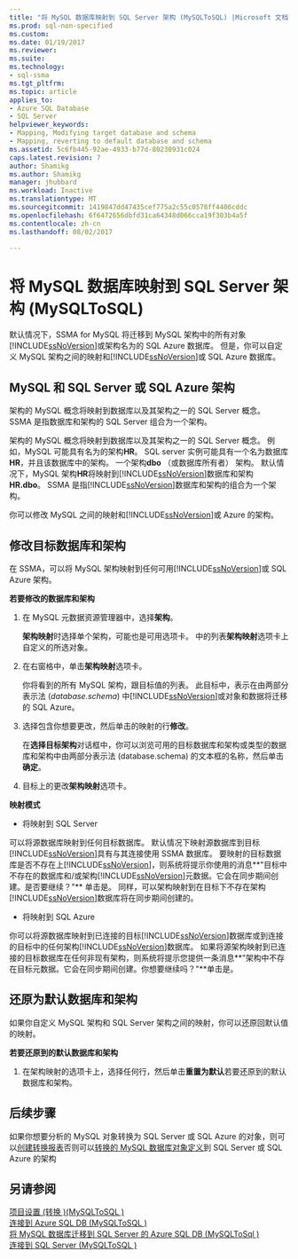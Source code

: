```yaml
---
title: "将 MySQL 数据库映射到 SQL Server 架构 (MySQLToSQL) |Microsoft 文档"
ms.prod: sql-non-specified
ms.custom: 
ms.date: 01/19/2017
ms.reviewer: 
ms.suite: 
ms.technology:
- sql-ssma
ms.tgt_pltfrm: 
ms.topic: article
applies_to:
- Azure SQL Database
- SQL Server
helpviewer_keywords:
- Mapping, Modifying target database and schema
- Mapping, reverting to default database and schema
ms.assetid: 5c6fb445-92ae-4933-b77d-80230931c024
caps.latest.revision: 7
author: Shamikg
ms.author: Shamikg
manager: jhubbard
ms.workload: Inactive
ms.translationtype: MT
ms.sourcegitcommit: 1419847dd47435cef775a2c55c0578ff4406cddc
ms.openlocfilehash: 6f6472656dbfd31ca64348d066cca19f303b4a5f
ms.contentlocale: zh-cn
ms.lasthandoff: 08/02/2017

---
```

# <a name="mapping-mysql-databases-to-sql-server-schemas-mysqltosql"></a>将 MySQL 数据库映射到 SQL Server 架构 (MySQLToSQL)
默认情况下，SSMA for MySQL 将迁移到 MySQL 架构中的所有对象[!INCLUDE[ssNoVersion](../../includes/ssnoversion_md.md)]或架构名为的 SQL Azure 数据库。 但是，你可以自定义 MySQL 架构之间的映射和[!INCLUDE[ssNoVersion](../../includes/ssnoversion_md.md)]或 SQL Azure 数据库。  
  
## <a name="mysql-and-sql-server-or-sql-azure-schemas"></a>MySQL 和 SQL Server 或 SQL Azure 架构  
架构的 MySQL 概念将映射到数据库以及其架构之一的 SQL Server 概念。 SSMA 是指数据库和架构的 SQL Server 组合为一个架构。  
  
架构的 MySQL 概念将映射到数据库以及其架构之一的 SQL Server 概念。 例如，MySQL 可能具有名为的架构**HR**。 SQL server 实例可能具有一个名为数据库**HR**，并且该数据库中的架构。 一个架构**dbo** （或数据库所有者） 架构。 默认情况下，MySQL 架构**HR**将映射到[!INCLUDE[ssNoVersion](../../includes/ssnoversion_md.md)]数据库和架构**HR.dbo**。 SSMA 是指[!INCLUDE[ssNoVersion](../../includes/ssnoversion_md.md)]数据库和架构的组合为一个架构。  
  
你可以修改 MySQL 之间的映射和[!INCLUDE[ssNoVersion](../../includes/ssnoversion_md.md)]或 Azure 的架构。  
  
## <a name="modifying-the-target-database-and-schema"></a>修改目标数据库和架构  
在 SSMA，可以将 MySQL 架构映射到任何可用[!INCLUDE[ssNoVersion](../../includes/ssnoversion_md.md)]或 SQL Azure 架构。  
  
**若要修改的数据库和架构**  
  
1.  在 MySQL 元数据资源管理器中，选择**架构**。  
  
    **架构映射**时选择单个架构，可能也是可用选项卡。 中的列表**架构映射**选项卡上自定义的所选对象。  
  
2.  在右窗格中，单击**架构映射**选项卡。  
  
    你将看到的所有 MySQL 架构，跟目标值的列表。 此目标中，表示在由两部分表示法 (*database.schema*) 中[!INCLUDE[ssNoVersion](../../includes/ssnoversion_md.md)]或对象和数据将迁移的 SQL Azure。  
  
3.  选择包含你想要更改，然后单击的映射的行**修改**。  
  
    在**选择目标架构**对话框中，你可以浏览可用的目标数据库和架构或类型的数据库和架构中由两部分表示法 (database.schema) 的文本框的名称，然后单击**确定**。  
  
4.  目标上的更改**架构映射**选项卡。  
  
**映射模式**  
  
-   将映射到 SQL Server  
  
可以将源数据库映射到任何目标数据库。 默认情况下映射源数据库到目标[!INCLUDE[ssNoVersion](../../includes/ssnoversion_md.md)]具有与其连接使用 SSMA 数据库。 要映射的目标数据库是否不存在上[!INCLUDE[ssNoVersion](../../includes/ssnoversion_md.md)]，则系统将提示你使用的消息**"目标中不存在的数据库和/或架构[!INCLUDE[ssNoVersion](../../includes/ssnoversion_md.md)]元数据。它会在同步期间创建。是否要继续？"** 单击是。 同样，可以架构映射到在目标下不存在架构[!INCLUDE[ssNoVersion](../../includes/ssnoversion_md.md)]数据库将在同步期间创建的。  
  
-   将映射到 SQL Azure  
  
你可以将源数据库映射到已连接的目标[!INCLUDE[ssNoVersion](../../includes/ssnoversion_md.md)]数据库或到连接的目标中的任何架构[!INCLUDE[ssNoVersion](../../includes/ssnoversion_md.md)]数据库。 如果将源架构映射到已连接的目标数据库在任何非现有架构，则系统将提示您提供一条消息**"架构中不存在目标元数据。它会在同步期间创建。你想要继续吗？"**单击是。  
  
## <a name="reverting-to-the-default-database-and-schema"></a>还原为默认数据库和架构  
如果你自定义 MySQL 架构和 SQL Server 架构之间的映射，你可以还原回默认值的映射。  
  
**若要还原到的默认数据库和架构**  
  
1.  在架构映射的选项卡上，选择任何行，然后单击**重置为默认**若要还原到的默认数据库和架构。  
  
## <a name="next-steps"></a>后续步骤  
如果你想要分析的 MySQL 对象转换为 SQL Server 或 SQL Azure 的对象，则可以[创建转换报表](http://msdn.microsoft.com/en-us/2a56a003-3b0f-453a-963c-00c9e40933ec)否则可以[转换的 MySQL 数据库对象定义](http://msdn.microsoft.com/en-us/ac21850b-fb32-4704-9985-5759b7c688c7)到 SQL Server 或 SQL Azure 的架构  
  
## <a name="see-also"></a>另请参阅  
[项目设置 &#40;转换 &#41;&#40;MySQLToSQL &#41;](../../ssma/mysql/project-settings-conversion-mysqltosql.md)  
[连接到 Azure SQL DB &#40;MySQLToSQL &#41;](../../ssma/mysql/connecting-to-azure-sql-db-mysqltosql.md)  
[将 MySQL 数据库迁移到 SQL Server 的 Azure SQL DB &#40;MySQLToSql &#41;](../../ssma/mysql/migrating-mysql-databases-to-sql-server-azure-sql-db-mysqltosql.md)  
[连接到 SQL Server &#40;MySQLToSQL &#41;](../../ssma/mysql/connecting-to-sql-server-mysqltosql.md)  
  

